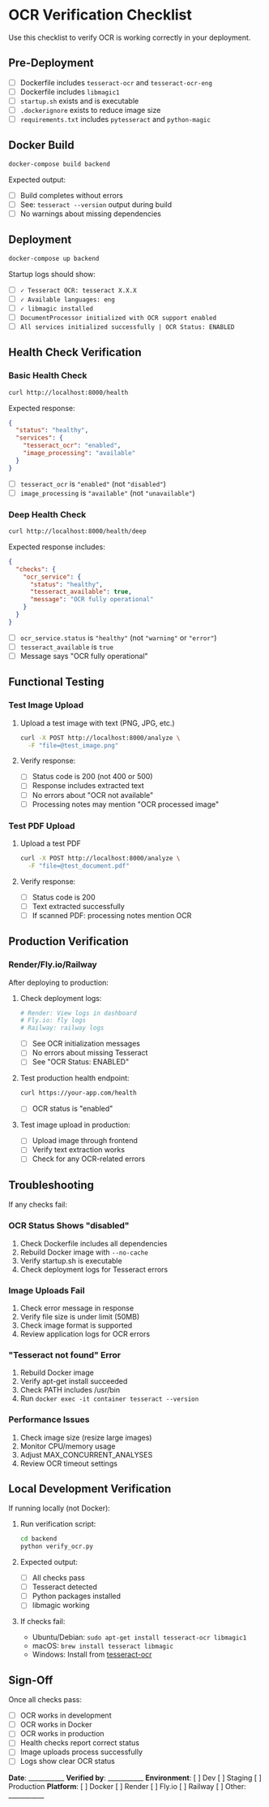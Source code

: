 # OCR Verification Checklist

Use this checklist to verify OCR is working correctly in your deployment.

## Pre-Deployment

- [ ] Dockerfile includes `tesseract-ocr` and `tesseract-ocr-eng`
- [ ] Dockerfile includes `libmagic1`
- [ ] `startup.sh` exists and is executable
- [ ] `.dockerignore` exists to reduce image size
- [ ] `requirements.txt` includes `pytesseract` and `python-magic`

## Docker Build

```bash
docker-compose build backend
```

Expected output:
- [ ] Build completes without errors
- [ ] See: `tesseract --version` output during build
- [ ] No warnings about missing dependencies

## Deployment

```bash
docker-compose up backend
```

Startup logs should show:
- [ ] `✓ Tesseract OCR: tesseract X.X.X`
- [ ] `✓ Available languages: eng`
- [ ] `✓ libmagic installed`
- [ ] `DocumentProcessor initialized with OCR support enabled`
- [ ] `All services initialized successfully | OCR Status: ENABLED`

## Health Check Verification

### Basic Health Check

```bash
curl http://localhost:8000/health
```

Expected response:
```json
{
  "status": "healthy",
  "services": {
    "tesseract_ocr": "enabled",
    "image_processing": "available"
  }
}
```

- [ ] `tesseract_ocr` is `"enabled"` (not `"disabled"`)
- [ ] `image_processing` is `"available"` (not `"unavailable"`)

### Deep Health Check

```bash
curl http://localhost:8000/health/deep
```

Expected response includes:
```json
{
  "checks": {
    "ocr_service": {
      "status": "healthy",
      "tesseract_available": true,
      "message": "OCR fully operational"
    }
  }
}
```

- [ ] `ocr_service.status` is `"healthy"` (not `"warning"` or `"error"`)
- [ ] `tesseract_available` is `true`
- [ ] Message says "OCR fully operational"

## Functional Testing

### Test Image Upload

1. Upload a test image with text (PNG, JPG, etc.)
   ```bash
   curl -X POST http://localhost:8000/analyze \
     -F "file=@test_image.png"
   ```

2. Verify response:
   - [ ] Status code is 200 (not 400 or 500)
   - [ ] Response includes extracted text
   - [ ] No errors about "OCR not available"
   - [ ] Processing notes may mention "OCR processed image"

### Test PDF Upload

1. Upload a test PDF
   ```bash
   curl -X POST http://localhost:8000/analyze \
     -F "file=@test_document.pdf"
   ```

2. Verify response:
   - [ ] Status code is 200
   - [ ] Text extracted successfully
   - [ ] If scanned PDF: processing notes mention OCR

## Production Verification

### Render/Fly.io/Railway

After deploying to production:

1. Check deployment logs:
   ```bash
   # Render: View logs in dashboard
   # Fly.io: fly logs
   # Railway: railway logs
   ```

   - [ ] See OCR initialization messages
   - [ ] No errors about missing Tesseract
   - [ ] See "OCR Status: ENABLED"

2. Test production health endpoint:
   ```bash
   curl https://your-app.com/health
   ```

   - [ ] OCR status is "enabled"

3. Test image upload in production:
   - [ ] Upload image through frontend
   - [ ] Verify text extraction works
   - [ ] Check for any OCR-related errors

## Troubleshooting

If any checks fail:

### OCR Status Shows "disabled"

1. Check Dockerfile includes all dependencies
2. Rebuild Docker image with `--no-cache`
3. Verify startup.sh is executable
4. Check deployment logs for Tesseract errors

### Image Uploads Fail

1. Check error message in response
2. Verify file size is under limit (50MB)
3. Check image format is supported
4. Review application logs for OCR errors

### "Tesseract not found" Error

1. Rebuild Docker image
2. Verify apt-get install succeeded
3. Check PATH includes /usr/bin
4. Run `docker exec -it container tesseract --version`

### Performance Issues

1. Check image size (resize large images)
2. Monitor CPU/memory usage
3. Adjust MAX_CONCURRENT_ANALYSES
4. Review OCR timeout settings

## Local Development Verification

If running locally (not Docker):

1. Run verification script:
   ```bash
   cd backend
   python verify_ocr.py
   ```

2. Expected output:
   - [ ] All checks pass
   - [ ] Tesseract detected
   - [ ] Python packages installed
   - [ ] libmagic working

3. If checks fail:
   - Ubuntu/Debian: `sudo apt-get install tesseract-ocr libmagic1`
   - macOS: `brew install tesseract libmagic`
   - Windows: Install from [tesseract-ocr](https://github.com/UB-Mannheim/tesseract/wiki)

## Sign-Off

Once all checks pass:

- [ ] OCR works in development
- [ ] OCR works in Docker
- [ ] OCR works in production
- [ ] Health checks report correct status
- [ ] Image uploads process successfully
- [ ] Logs show clear OCR status

**Date**: ___________
**Verified by**: ___________
**Environment**: [ ] Dev [ ] Staging [ ] Production
**Platform**: [ ] Docker [ ] Render [ ] Fly.io [ ] Railway [ ] Other: ___________
